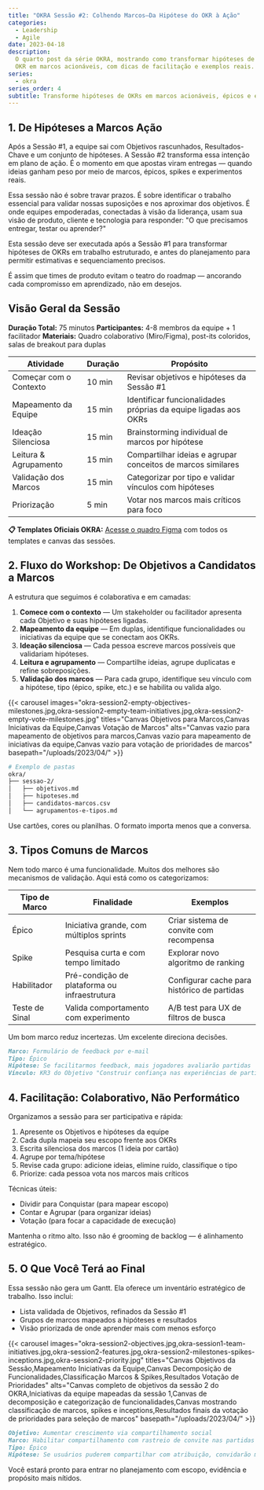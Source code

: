 ```yaml
---
title: "OKRA Sessão #2: Colhendo Marcos—Da Hipótese do OKR à Ação"
categories:
  - Leadership
  - Agile
date: 2023-04-18
description:
  O quarto post da série OKRA, mostrando como transformar hipóteses de
  OKR em marcos acionáveis, com dicas de facilitação e exemplos reais.
series:
  - okra
series_order: 4
subtitle: Transforme hipóteses de OKRs em marcos acionáveis, épicos e experimentos—com técnicas de facilitação que priorizam aprendizado sobre teatro de entrega
---
```


## 1. De Hipóteses a Marcos Ação

Após a Sessão #1, a equipe sai com Objetivos rascunhados, Resultados-Chave e um conjunto de hipóteses. A Sessão #2 transforma essa intenção em plano de ação. É o momento em que apostas viram entregas — quando ideias ganham peso por meio de marcos, épicos, spikes e experimentos reais.

Essa sessão não é sobre travar prazos. É sobre identificar o trabalho essencial para validar nossas suposições e nos aproximar dos objetivos. É onde equipes empoderadas, conectadas à visão da liderança, usam sua visão de produto, cliente e tecnologia para responder: "O que precisamos entregar, testar ou aprender?"

Esta sessão deve ser executada após a Sessão #1 para transformar hipóteses de OKRs em trabalho estruturado, e antes do planejamento para permitir estimativas e sequenciamento precisos.

É assim que times de produto evitam o teatro do roadmap — ancorando cada compromisso em aprendizado, não em desejos.

## Visão Geral da Sessão

**Duração Total:** 75 minutos
**Participantes:** 4-8 membros da equipe + 1 facilitador
**Materiais:** Quadro colaborativo (Miro/Figma), post-its coloridos, salas de breakout para duplas

| Atividade              | Duração | Propósito                                                       |
| ---------------------- | ------- | --------------------------------------------------------------- |
| Começar com o Contexto | 10 min  | Revisar objetivos e hipóteses da Sessão #1                      |
| Mapeamento da Equipe   | 15 min  | Identificar funcionalidades próprias da equipe ligadas aos OKRs |
| Ideação Silenciosa     | 15 min  | Brainstorming individual de marcos por hipótese                 |
| Leitura & Agrupamento  | 15 min  | Compartilhar ideias e agrupar conceitos de marcos similares     |
| Validação dos Marcos   | 15 min  | Categorizar por tipo e validar vínculos com hipóteses           |
| Priorização            | 5 min   | Votar nos marcos mais críticos para foco                        |

**📋 Templates Oficiais OKRA:** [Acesse o quadro Figma](https://www.figma.com/community/file/1517917639512258685) com todos os templates e canvas das sessões.

## 2. Fluxo do Workshop: De Objetivos a Candidatos a Marcos

A estrutura que seguimos é colaborativa e em camadas:

1. **Comece com o contexto** — Um stakeholder ou facilitador apresenta cada Objetivo e suas hipóteses ligadas.
2. **Mapeamento da equipe** — Em duplas, identifique funcionalidades ou iniciativas da equipe que se conectam aos OKRs.
3. **Ideação silenciosa** — Cada pessoa escreve marcos possíveis que validariam hipóteses.
4. **Leitura e agrupamento** — Compartilhe ideias, agrupe duplicatas e refine sobreposições.
5. **Validação dos marcos** — Para cada grupo, identifique seu vínculo com a hipótese, tipo (épico, spike, etc.) e se habilita ou valida algo.

{{< carousel images="okra-session2-empty-objectives-milestones.jpg,okra-session2-empty-team-initiatives.jpg,okra-session2-empty-vote-milestones.jpg" titles="Canvas Objetivos para Marcos,Canvas Iniciativas da Equipe,Canvas Votação de Marcos" alts="Canvas vazio para mapeamento de objetivos para marcos,Canvas vazio para mapeamento de iniciativas da equipe,Canvas vazio para votação de prioridades de marcos" basepath="/uploads/2023/04/" >}}

```bash
# Exemplo de pastas
okra/
├── sessao-2/
│   ├── objetivos.md
│   ├── hipoteses.md
│   ├── candidatos-marcos.csv
│   └── agrupamentos-e-tipos.md
```

Use cartões, cores ou planilhas. O formato importa menos que a conversa.

## 3. Tipos Comuns de Marcos

Nem todo marco é uma funcionalidade. Muitos dos melhores são mecanismos de validação. Aqui está como os categorizamos:

| Tipo de Marco  | Finalidade                                   | Exemplos                                    |
| -------------- | -------------------------------------------- | ------------------------------------------- |
| Épico          | Iniciativa grande, com múltiplos sprints     | Criar sistema de convite com recompensa     |
| Spike          | Pesquisa curta e com tempo limitado          | Explorar novo algoritmo de ranking          |
| Habilitador    | Pré-condição de plataforma ou infraestrutura | Configurar cache para histórico de partidas |
| Teste de Sinal | Valida comportamento com experimento         | A/B test para UX de filtros de busca        |

Um bom marco reduz incertezas. Um excelente direciona decisões.

```markdown
Marco: Formulário de feedback por e-mail
Tipo: Épico
Hipótese: Se facilitarmos feedback, mais jogadores avaliarão partidas
Vínculo: KR3 do Objetivo "Construir confiança nas experiências de partida"
```

## 4. Facilitação: Colaborativo, Não Performático

Organizamos a sessão para ser participativa e rápida:

1. Apresente os Objetivos e hipóteses da equipe
2. Cada dupla mapeia seu escopo frente aos OKRs
3. Escrita silenciosa dos marcos (1 ideia por cartão)
4. Agrupe por tema/hipótese
5. Revise cada grupo: adicione ideias, elimine ruído, classifique o tipo
6. Priorize: cada pessoa vota nos marcos mais críticos

Técnicas úteis:

- Dividir para Conquistar (para mapear escopo)
- Contar e Agrupar (para organizar ideias)
- Votação (para focar a capacidade de execução)

Mantenha o ritmo alto. Isso não é grooming de backlog — é alinhamento estratégico.

## 5. O Que Você Terá ao Final

Essa sessão não gera um Gantt. Ela oferece um inventário estratégico de trabalho. Isso inclui:

- Lista validada de Objetivos, refinados da Sessão #1
- Grupos de marcos mapeados a hipóteses e resultados
- Visão priorizada de onde aprender mais com menos esforço

{{< carousel images="okra-session2-objectives.jpg,okra-session1-team-initiatives.jpg,okra-session2-features.jpg,okra-session2-milestones-spikes-inceptions.jpg,okra-session2-priority.jpg" titles="Canvas Objetivos da Sessão,Mapeamento Iniciativas da Equipe,Canvas Decomposição de Funcionalidades,Classificação Marcos & Spikes,Resultados Votação de Prioridades" alts="Canvas completo de objetivos da sessão 2 do OKRA,Iniciativas da equipe mapeadas da sessão 1,Canvas de decomposição e categorização de funcionalidades,Canvas mostrando classificação de marcos, spikes e inceptions,Resultados finais da votação de prioridades para seleção de marcos" basepath="/uploads/2023/04/" >}}

```markdown
Objetivo: Aumentar crescimento via compartilhamento social
Marco: Habilitar compartilhamento com rastreio de convite nas partidas
Tipo: Épico
Hipótese: Se usuários puderem compartilhar com atribuição, convidarão mais amigos
```

Você estará pronto para entrar no planejamento com escopo, evidência e propósito mais nítidos.
